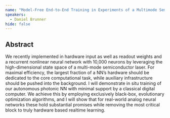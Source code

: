 ```yaml
---
name: "Model-Free End-to-End Training in Experiments of a Multimode Semiconductor Laser Network Comprising 10,000 Neurons"
speakers:
  - Daniel Brunner
hide: false
---
```



## Abstract

We recently implemented in hardware input as well as readout weights and a recurrent nonlinear neural network with 10,000 neurons by leveraging the high-dimensional state space of a multi-mode semiconductor laser. For maximal efficiency, the largest fraction of a NN’s hardware should be dedicated to the core computational task, while auxiliary infrastructure should be pushed into the background. I will demonstrate in situ training of our autonomous photonic NN with minimal support by a classical digital computer. We achieve this by employing exclusively black-box, evolutionary optimization algorithms, and I will show that for real-world analog neural networks these hold substantial promises while removing the most critical block to truly hardware based realtime learning.

